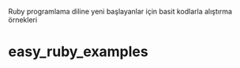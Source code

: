 Ruby programlama diline yeni başlayanlar için basit kodlarla alıştırma örnekleri
# easy_ruby_examples
